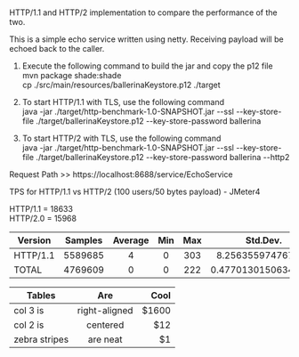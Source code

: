 # 

HTTP/1.1 and HTTP/2 implementation to compare the performance of the two. 

This is a simple echo service written using netty. Receiving payload will be echoed back to the caller. 

1) Execute the following command to build the jar and copy the p12 file  
 mvn package shade:shade  
 cp ./src/main/resources/ballerinaKeystore.p12 ./target
 
2) To start HTTP/1.1 with TLS, use the following command    
 java -jar ./target/http-benchmark-1.0-SNAPSHOT.jar --ssl --key-store-file ./target/ballerinaKeystore.p12 --key-store-password ballerina  
 
3) To start HTTP/2 with TLS, use the following command  
 java -jar ./target/http-benchmark-1.0-SNAPSHOT.jar --ssl --key-store-file ./target/ballerinaKeystore.p12 --key-store-password ballerina --http2
 
Request Path >> https://localhost:8688/service/EchoService  

TPS for HTTP/1.1 vs HTTP/2 (100 users/50 bytes payload)  - JMeter4  

HTTP/1.1 = 18633  
HTTP/2.0 = 15968  

| Version | Samples | Average | Min | Max | Std.Dev. | Error% | Throughout | Received KB/sec | Sent KB/sec | Avg.Bytes |  
| --- | :---: | :---: | :---: | :---: | :---: | :---: | :---: | :---: | :---: | :---: | 
|HTTP/1.1|5589685|4|0|303|8.256355974767581|0.0|18633.401337413576|3493.7627507650454|5222.447445154|192.0|  
|TOTAL|4769609|0|0|222|0.47701301506342764|0.0|15968.639306830586|41.99599323160443|0.0|2.6930220066257005| 


| Tables        | Are           | Cool  |
| ------------- |:-------------:| -----:|
| col 3 is      | right-aligned | $1600 |
| col 2 is      | centered      |   $12 |
| zebra stripes | are neat      |    $1 |



